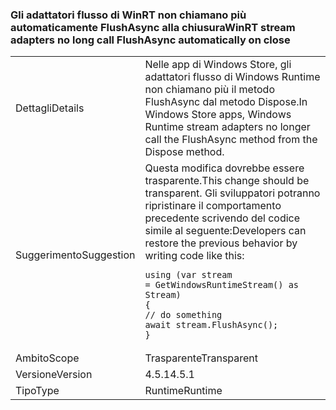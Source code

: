 ### <a name="winrt-stream-adapters-no-long-call-flushasync-automatically-on-close"></a><span data-ttu-id="45485-101">Gli adattatori flusso di WinRT non chiamano più automaticamente FlushAsync alla chiusura</span><span class="sxs-lookup"><span data-stu-id="45485-101">WinRT stream adapters no long call FlushAsync automatically on close</span></span>

|   |   |
|---|---|
|<span data-ttu-id="45485-102">Dettagli</span><span class="sxs-lookup"><span data-stu-id="45485-102">Details</span></span>|<span data-ttu-id="45485-103">Nelle app di Windows Store, gli adattatori flusso di Windows Runtime non chiamano più il metodo FlushAsync dal metodo Dispose.</span><span class="sxs-lookup"><span data-stu-id="45485-103">In Windows Store apps, Windows Runtime stream adapters no longer call the FlushAsync method from the Dispose method.</span></span>|
|<span data-ttu-id="45485-104">Suggerimento</span><span class="sxs-lookup"><span data-stu-id="45485-104">Suggestion</span></span>|<span data-ttu-id="45485-105">Questa modifica dovrebbe essere trasparente.</span><span class="sxs-lookup"><span data-stu-id="45485-105">This change should be transparent.</span></span> <span data-ttu-id="45485-106">Gli sviluppatori potranno ripristinare il comportamento precedente scrivendo del codice simile al seguente:</span><span class="sxs-lookup"><span data-stu-id="45485-106">Developers can restore the previous behavior by writing code like this:</span></span><pre><code class="language-csharp">using (var stream = GetWindowsRuntimeStream() as Stream)&#13;&#10;{&#13;&#10;// do something&#13;&#10;await stream.FlushAsync();&#13;&#10;}&#13;&#10;</code></pre>|
|<span data-ttu-id="45485-107">Ambito</span><span class="sxs-lookup"><span data-stu-id="45485-107">Scope</span></span>|<span data-ttu-id="45485-108">Trasparente</span><span class="sxs-lookup"><span data-stu-id="45485-108">Transparent</span></span>|
|<span data-ttu-id="45485-109">Versione</span><span class="sxs-lookup"><span data-stu-id="45485-109">Version</span></span>|<span data-ttu-id="45485-110">4.5.1</span><span class="sxs-lookup"><span data-stu-id="45485-110">4.5.1</span></span>|
|<span data-ttu-id="45485-111">Tipo</span><span class="sxs-lookup"><span data-stu-id="45485-111">Type</span></span>|<span data-ttu-id="45485-112">Runtime</span><span class="sxs-lookup"><span data-stu-id="45485-112">Runtime</span></span>|

